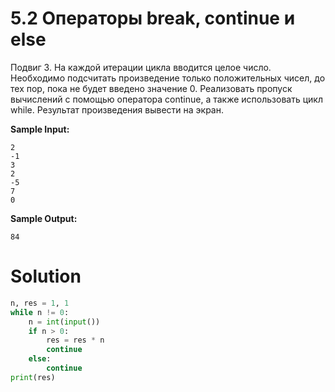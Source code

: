 # 5.2 Операторы break, continue и else

Подвиг 3. На каждой итерации цикла вводится целое число. Необходимо подсчитать произведение только положительных чисел,
до тех пор, пока не будет введено значение 0. Реализовать пропуск вычислений с помощью оператора continue, а также
использовать цикл while. Результат произведения вывести на экран.

**Sample Input:**

```
2
-1
3
2
-5
7
0
```

**Sample Output:**

```
84
```

# Solution

```python
n, res = 1, 1
while n != 0:
    n = int(input())
    if n > 0:
        res = res * n
        continue
    else:
        continue
print(res)
```